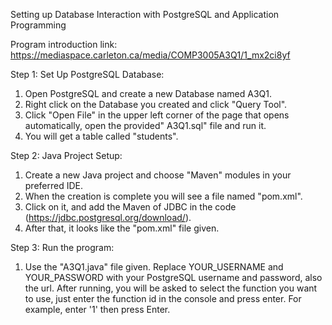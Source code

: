 Setting up Database Interaction with PostgreSQL and Application Programming

Program introduction link: https://mediaspace.carleton.ca/media/COMP3005A3Q1/1_mx2ci8yf

Step 1: Set Up PostgreSQL Database:

1. Open PostgreSQL and create a new Database named A3Q1. 
2. Right click on the Database you created and click "Query Tool". 
3. Click "Open File" in the upper left corner of the page that opens automatically, open the provided" A3Q1.sql" file and run it.
4. You will get a table called "students".


Step 2: Java Project Setup:

1. Create a new Java project and choose "Maven" modules in your preferred IDE.
2. When the creation is complete you will see a file named "pom.xml". 
3. Click on it, and add the Maven of JDBC in the code (https://jdbc.postgresql.org/download/). 
4. After that, it looks like the "pom.xml" file given.


Step 3: Run the program:
1. Use the "A3Q1.java" file given. Replace YOUR_USERNAME and YOUR_PASSWORD with your PostgreSQL username and password, also the url.
After running, you will be asked to select the function you want to use, just enter the function id in the console and press enter. For example, enter '1' then press Enter.

